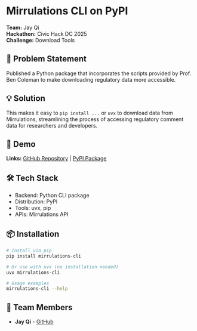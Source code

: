 # Mirrulations CLI on PyPI

**Team:** Jay Qi  
**Hackathon:** Civic Hack DC 2025  
**Challenge:** Download Tools

## 🎯 Problem Statement

Published a Python package that incorporates the scripts provided by Prof. Ben Coleman to make downloading regulatory data more accessible.

## 💡 Solution

This makes it easy to `pip install ...` or `uvx` to download data from Mirrulations, streamlining the process of accessing regulatory comment data for researchers and developers.

## 🚀 Demo

**Links:** [GitHub Repository](https://github.com/jayqi/mirrulations-cli) | [PyPI Package](https://pypi.org/project/mirrulations-cli/)

## 🛠️ Tech Stack

- Backend: Python CLI package
- Distribution: PyPI
- Tools: uvx, pip
- APIs: Mirrulations API

## 📦 Installation

```bash
# Install via pip
pip install mirrulations-cli

# Or use with uvx (no installation needed)
uvx mirrulations-cli

# Usage examples
mirrulations-cli --help
```

## 🤝 Team Members

- **Jay Qi** - [GitHub](https://github.com/jayqi)
